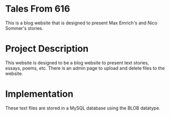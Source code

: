 # Tales From 616

This is a blog website that is designed to present Max Emrich's and Nico Sommer's stories.

# Project Description

This website is designed to be a blog website to present text stories, essays, poems, etc.
There is an admin page to upload and delete files to the website.

# Implementation

These text files are stored in a MySQL database using the BLOB datatype.
